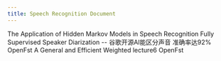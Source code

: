 ```yaml
---
title: Speech Recognition Document
---
```


The Application of Hidden Markov Models in Speech Recognition
Fully Supervised Speaker Diarization -- 谷歌开源AI能区分声音 准确率达92%
OpenFst A General and Efficient Weighted
lecture6 OpenFst
